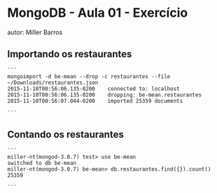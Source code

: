 # MongoDB - Aula 01 - Exercício
autor: Miller Barros

## Importando os restaurantes

    ```
    mongoimport -d be-mean --drop -c restaurantes --file ~/Downloads/restaurantes.json
    2015-11-10T00:56:06.135-0200	connected to: localhost
    2015-11-10T00:56:06.135-0200	dropping: be-mean.restaurantes
    2015-11-10T00:56:07.044-0200	imported 25359 documents

    ```

## Contando os restaurantes

    ```
    miller-nt(mongod-3.0.7) test> use be-mean
    switched to db be-mean
    miller-nt(mongod-3.0.7) be-mean> db.restaurantes.find({}).count()
    25359

    ```
